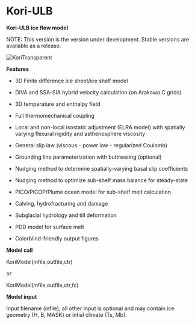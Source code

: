 # Kori-ULB
**Kori-ULB ice flow model**

NOTE: This version is the version under development. Stable versions are available as a release.

![KoriTransparent](https://github.com/FrankPat/Kori-dev/assets/62480664/039cc0b4-914a-4698-8fe2-62663d3f0a0b)

**Features**

- 3D Finite difference ice sheet/ice shelf model

- DIVA and SSA-SIA hybrid velocity calculation (on Arakawa C grids)

- 3D temperature and enthalpy field

- Full thermomechanical coupling

- Local and non-local isostatic adjustment (ELRA model) with spatially varying flexural rigidity and asthenosphere viscosity

- General slip law (viscous - power law - regularized Coulomb)

- Grounding line parameterization with buttressing (optional)

- Nudging method to determine spatially-varying basal slip coefficients

- Nudging method to optimize sub-shelf mass balance for steady-state

- PICO/PICOP/Plume ocean model for sub-shelf melt calculation

- Calving, hydrofracturing and damage

- Subglacial hydrology and till deformation

- PDD model for surface melt

- Colorblind-friendly output figures


**Model call**

KoriModel(infile,outfile,ctr)

or

KoriModel(infile,outfile,ctr,fc)



**Model input**

Input filename (infile); all other input is optional and may contain ice geometry (H, B, MASK) or intial climate (Ts, Mb).
  
  
